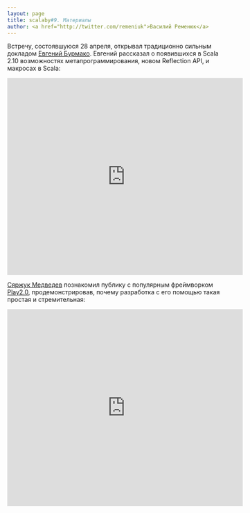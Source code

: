 ```yaml
---
layout: page
title: scalaby#9. Материалы
author: <a href="http://twitter.com/remeniuk">Василий Ременюк</a>
---
```

Встречу, состоявшуюся 28 апреля, открывал традиционно сильным докладом [Евгений Бурмако](http://xeno.by). Евгений рассказал о появившихся в Scala 2.10 возможностях метапрограммирования, новом Reflection API, и макросах в Scala:

<iframe src="http://www.slideshare.net/slideshow/embed_code/12817058" width="544" height="454" frameborder="0" marginwidth="0" marginheight="0" scrolling="no">unwantedtext</iframe>

[Сяржук Медведев](https://twitter.com/#!/siarzh) познакомил публику с популярным фреймворком [Play2.0](http://www.playframework.org/), продемонстрировав, почему разработка с его помощью такая простая и стремительная:

<iframe src="http://www.slideshare.net/slideshow/embed_code/12782839" width="544" height="454" frameborder="0" marginwidth="0" marginheight="0" scrolling="no">unwantedtext</iframe>

